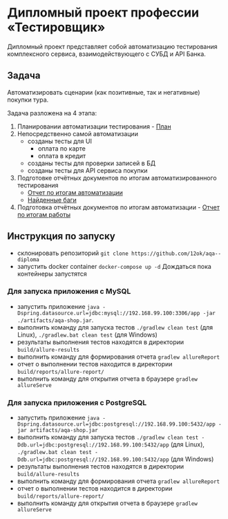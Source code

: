 # Дипломный проект профессии «Тестировщик»
Дипломный проект представляет собой автоматизацию тестирования комплексного сервиса, взаимодействующего с СУБД и API Банка.
## Задача
Автоматизировать сценарии (как позитивные, так и негативные) покупки тура.

Задача разложена на 4 этапа:
1. Планировании автоматизации тестирования - [План](https://github.com/12ok/aqa--diploma/blob/master/documents/Plan.md)
1. Непосредственно самой автоматизации
    * созданы тесты для UI
        * оплата по карте
        * оплата в кредит
    * созданы тесты для проверки записей в БД
    * созданы тесты для API сервиса покупки
1. Подготовке отчётных документов по итогам автоматизированного тестирования
    * [Отчет по итогам автоматизации]()
    * [Найденные баги]()
1. Подготовка отчётных документов по итогам автоматизации - [Отчет по итогам работы]()



## Инструкция по запуску
* склонировать репозиторий `git clone https://github.com/12ok/aqa--diploma`
* запустить docker container `docker-compose up -d` Дождаться пока контейнеры запустятся
### Для запуска приложения с MySQL
* запустить приложение `java -Dspring.datasource.url=jdbc:mysql://192.168.99.100:3306/app -jar ./artifacts/aqa-shop.jar`. 
* выполнить команду для запуска тестов `./gradlew clean test` (для Linux), `./gradlew.bat clean test` (для Windows) 
* результаты выполнения тестов находятся в директории `build/allure-results`
* выполнить команду для формирования отчета `gradlew allureReport`
* отчет о выполнении тестов находится в директории `build/reports/allure-report/`
* выполнить команду для открытия отчета в браузере `gradlew allureServe`

### Для запуска приложения с PostgreSQL
* запустить приложение `java -Dspring.datasource.url=jdbc:postgresql://192.168.99.100:5432/app -jar artifacts/aqa-shop.jar`
* выполнить команду для запуска тестов `./gradlew clean test -Ddb.url=jdbc:postgresql://192.168.99.100:5432/app` (для Linux), `./gradlew.bat clean test -Ddb.url=jdbc:postgresql://192.168.99.100:5432/app` (для Windows) 
* результаты выполнения тестов находятся в директории `build/allure-results`
* выполнить команду для формирования отчета `gradlew allureReport`
* отчет о выполнении тестов находится в директории `build/reports/allure-report/`
* выполнить команду для открытия отчета в браузере `gradlew allureServe`





